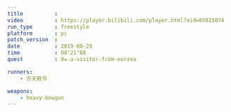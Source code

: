 ```yaml
---
title          :
video          : https://player.bilibili.com/player.html?aid=65815074
run_type       : freestyle
platform       : pc
patch_version  : 
date           : 2019-08-29
time           : 08'21"88
quest          : 9★-a-visitor-from-eorzea

runners:
    - 方天敕令

weapons:
    - heavy-bowgun
---
```

